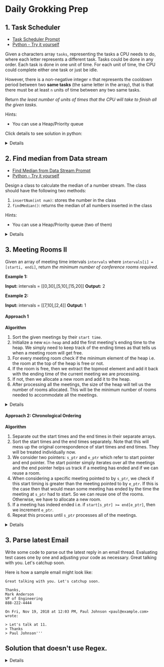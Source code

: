 # Daily Grokking Prep

## 1. Task Scheduler 
- [Task Scheduler Prompt](./problems/task_scheduler.md)
- [Python - Try it yourself](./practice/task_scheduler.py)

Given a characters array `tasks`, representing the tasks a CPU needs to do, where each letter represents a different task. Tasks could be done in any order. Each task is done in one unit of time. For each unit of time, the CPU could complete either one task or just be idle.

However, there is a non-negative integer `n` that represents the cooldown period between two **same tasks** (the same letter in the array), that is that there must be at least `n` units of time between any two same tasks.

Return _the least number of units of times that the CPU will take to finish all the given tasks_.

Hints: 
- You can use a Heap/Priority queue

Click details to see solution in python:

<details>

```python
from collections import Counter
import heapq

def leastInterval(tasks, n):
    task_counts = Counter(tasks)
    task_heap = [-count for count in task_counts.values()]
    heapq.heapify(task_heap)

    units_of_time = 0
    while task_heap:
        i, temp = 0, []
        for i in range(n+1):
            if task_heap:
                temp.append(-heapq.heappop(task_heap))
                units_of_time += 1
            else:
                break
        for count in temp:
            if count + 1 < 0:
                heapq.heappush(task_heap, count+1)

        if not task_heap and i <= n:
            break

    return units_of_time

```
</details>

## 2. Find median from Data stream

- [Find Median from Data Stream Prompt](./problems/Find_Median_From_Data_Stream.md)
- [Python - Try it yourself](./practice/find_median_data_stream.py)


Design a class to calculate the median of a number stream. The class should have the following two methods:

1.  `insertNum(int num)`: stores the number in the class
2.  `findMedian()`: returns the median of all numbers inserted in the class

Hints: 
- You can use a Heap/Priority queue (two of them)

<details>

```python
from heapq import *  
  
  
class MedianOfAStream:  
  
  maxHeap = []  # containing first half of numbers  
  minHeap = []  # containing second half of numbers  
  
  def insert_num(self, num):  
    if not self.maxHeap or -self.maxHeap[0] >= num:  
      heappush(self.maxHeap, -num)  
    else:  
      heappush(self.minHeap, num)  
  
    # either both the heaps will have equal number of elements or max-heap will have one  
    # more element than the min-heap    if len(self.maxHeap) > len(self.minHeap) + 1:  
      heappush(self.minHeap, -heappop(self.maxHeap))  
    elif len(self.maxHeap) < len(self.minHeap):  
      heappush(self.maxHeap, -heappop(self.minHeap))  
  
  def find_median(self):  
    if len(self.maxHeap) == len(self.minHeap):  
      # we have even number of elements, take the average of middle two elements  
      return -self.maxHeap[0] / 2.0 + self.minHeap[0] / 2.0  
  
    # because max-heap will have one more element than the min-heap  
    return -self.maxHeap[0] / 1.0  
```

</details>

## 3. Meeting Rooms II

Given an array of meeting time intervals `intervals` where `intervals[i] = [starti, endi]`, return _the minimum number of conference rooms required_.

**Example 1:**

**Input:** intervals = [[0,30],[5,10],[15,20]]
**Output:** 2

**Example 2:**

**Input:** intervals = [[7,10],[2,4]]
**Output:** 1

#### Approach 1

**Algorithm**

1.  Sort the given meetings by their `start time`.
2.  Initialize a new `min-heap` and add the first meeting's ending time to the heap. We simply need to keep track of the ending times as that tells us when a meeting room will get free.
3.  For every meeting room check if the minimum element of the heap i.e. the room at the top of the heap is free or not.
4.  If the room is free, then we extract the topmost element and add it back with the ending time of the current meeting we are processing.
5.  If not, then we allocate a new room and add it to the heap.
6.  After processing all the meetings, the size of the heap will tell us the number of rooms allocated. This will be the minimum number of rooms needed to accommodate all the meetings.

<details>

```python
class Solution:
    def minMeetingRooms(self, intervals: List[List[int]]) -> int:
        
        # If there is no meeting to schedule then no room needs to be allocated.
        if not intervals:
            return 0

        # The heap initialization
        free_rooms = []

        # Sort the meetings in increasing order of their start time.
        intervals.sort(key= lambda x: x[0])

        # Add the first meeting. We have to give a new room to the first meeting.
        heapq.heappush(free_rooms, intervals[0][1])

        # For all the remaining meeting rooms
        for i in intervals[1:]:

            # If the room due to free up the earliest is free, assign that room to this meeting.
            if free_rooms[0] <= i[0]:
                heapq.heappop(free_rooms)

            # If a new room is to be assigned, then also we add to the heap,
            # If an old room is allocated, then also we have to add to the heap with updated end time.
            heapq.heappush(free_rooms, i[1])

        # The size of the heap tells us the minimum rooms required for all the meetings.
        return len(free_rooms)
```

</details>


#### Approach 2: Chronological Ordering

**Algorithm**


1.  Separate out the start times and the end times in their separate arrays.
2.  Sort the start times and the end times separately. Note that this will mess up the original correspondence of start times and end times. They will be treated individually now.
3.  We consider two pointers: `s_ptr` and `e_ptr` which refer to start pointer and end pointer. The start pointer simply iterates over all the meetings and the end pointer helps us track if a meeting has ended and if we can reuse a room.
4.  When considering a specific meeting pointed to by `s_ptr`, we check if this start timing is greater than the meeting pointed to by `e_ptr`. If this is the case then that would mean some meeting has ended by the time the meeting at `s_ptr` had to start. So we can reuse one of the rooms. Otherwise, we have to allocate a new room.
5.  If a meeting has indeed ended i.e. if `start[s_ptr] >= end[e_ptr]`, then we increment `e_ptr`.
6.  Repeat this process until `s_ptr` processes all of the meetings.


<details>


```python
class Solution:
    def minMeetingRooms(self, intervals: List[List[int]]) -> int:
        
        # If there are no meetings, we don't need any rooms.
        if not intervals:
            return 0

        used_rooms = 0

        # Separate out the start and the end timings and sort them individually.
        start_timings = sorted([i[0] for i in intervals])
        end_timings = sorted(i[1] for i in intervals)
        L = len(intervals)

        # The two pointers in the algorithm: e_ptr and s_ptr.
        end_pointer = 0
        start_pointer = 0

        # Until all the meetings have been processed
        while start_pointer < L:
            # If there is a meeting that has ended by the time the meeting at `start_pointer` starts
            if start_timings[start_pointer] >= end_timings[end_pointer]:
                # Free up a room and increment the end_pointer.
                used_rooms -= 1
                end_pointer += 1

            # We do this irrespective of whether a room frees up or not.
            # If a room got free, then this used_rooms += 1 wouldn't have any effect. used_rooms would
            # remain the same in that case. If no room was free, then this would increase used_rooms
            used_rooms += 1    
            start_pointer += 1   

        return used_rooms
```

</details>

## 3. Parse latest Email

Write some code to parse out the latest reply in an email thread. Evaluating test cases one by one and adjusting your code as necessary. 
Great talking with you. Let's catchup soon.

Here is how a sample email might look like: 

```
Great talking with you. Let's catchup soon.

Thanks,
Mark Anderson
VP of Engineering
888-222-4444

On Fri, Nov 19, 2018 at 12:03 PM, Paul Johnson <paul@example.com> wrote:

> Let's talk at 11.
> Thanks
> Paul Johnson'''

```

## Solution that doesn't use Regex. 


<details>

```python
def parse_email_thread(email_thread):
    lines = email_thread.split('\n')
    top_message = ''
    latest_reply = ''
    signature = ''
    replies_started = False
    signature_started = False
    for line in lines:
        if "wrote:" in line:
            signature_started = False
            replies_started = True
        elif signature_started:
            signature = signature + line + '\n'
        elif replies_started:
            latest_reply = latest_reply + line + '\n'
        elif "Thanks," in line or "sincerely," in line:
            signature_started = True
        else:
            top_message = top_message + line + '\n'
    return signature

```

</details>
